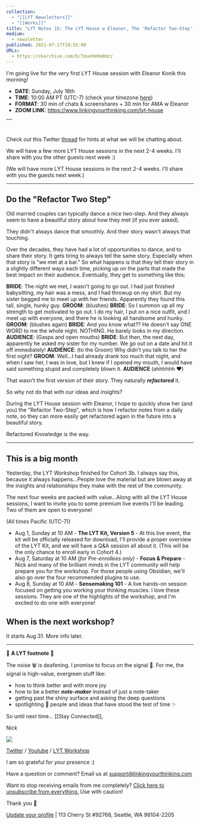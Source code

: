 ```yaml
---
collection:
  - "[[LYT Newsletters]]"
  - "[[Works]]"
title: "LYT Notes 15: The LYT House w Eleanor, The 'Refactor Two-Step', and more awesome events"
medium:
  - newsletter
published: 2021-07-17T18:55:00
URLs:
  - https://ckarchive.com/b/lmuehmhm8mzz
---
```


I'm going live for the very first LYT House session with Eleanor Konik this morning!

* **DATE**: Sunday, July 18th
* **TIME**: 10:00 AM PT (UTC-7) (check your timezone [here](https://everytimezone.com/s/5f50ccb7))
* **FORMAT**: 30 min of chats & screenshares + 30 min for AMA w Eleanor
* **ZOOM LINK**: <https://www.linkingyourthinking.com/lyt-house>​

| ​ |
| --- |

Check out this Twitter [thread](https://twitter.com/NickMilo/status/1416780897286713344) for hints at what we will be chatting about.

We will have a few more LYT House sessions in the next 2-4 weeks. I'll share with you the other guests next week :)

(We will have more LYT House sessions in the next 2-4 weeks. I'll share with you the guests next week.)

---

## Do the "Refactor Two Step"

Old married couples can typically dance a nice two-step. And they always seem to have a beautiful story about how they met (if you ever asked).

They didn't always dance that smoothly. And their story wasn't always that touching.

Over the decades, they have had a lot of opportunities to dance, and to share their story. It gets tiring to always tell the same story. Especially when that story is "we met at a bar." So what happens is that they tell their story in a slightly different ways each time, picking up on the parts that made the best impact on their audience. Eventually, they get to something like this:

**BRIDE**: The night we met, I wasn't going to go out. I had just finished babysitting, my hair was a mess, and I had throwup on my shirt. But my sister begged me to meet up with her friends. Apparently they found this tall, single, hunky guy.
**GROOM**: (blushes)
**BRIDE**: So I summon up all my strength to get motivated to go out. I do my hair, I put on a nice outfit, and I meet up with everyone, and there he is looking all handsome and hunky.
**GROOM**: (blushes again)
**BRIDE**: And you know what?? He doesn't say ONE WORD to me the whole night. NOTHING. He barely looks in my direction.
**AUDIENCE**: (Gasps and open mouths)
**BRIDE**: But then, the next day, apparently he asked my sister for my number. We go out on a date and hit it off immediately!
**AUDIENCE**: (to the Groom) Why didn't you talk to her the first night?
**GROOM**: Well…I had already drank too much that night, and when I saw her, I was in love, but I knew if I opened my mouth, I would have said something stupid and completely blown it.
**AUDIENCE** (ahhhhhh ❤️)

That wasn't the first version of their story. They naturally ***refactored*** it.

So why not do that with our ideas and insights?

During the LYT House session with Eleanor, I hope to quickly show her (and you) the "Refactor Two-Step", which is how I refactor notes from a daily note, so they can more easily get refactored again in the future into a beautiful story.

Refactored Knowledge is the way.

---

## This is a big month

Yesterday, the LYT Workshop finished for Cohort 3b. I always say this, because it always happens…People love the material but are blown away at the insights and relationships they make with the rest of the community.

The next four weeks are packed with value…Along with all the LYT House sessions, I want to invite you to some premium live events I'll be leading. Two of them are open to everyone!

(All times Pacific (UTC-7))

* Aug 1, Sunday at 10 AM - **The LYT Kit, Version 5** - At this live event, the kit will be officially released for download, I'll provide a proper overview of the LYT Kit, and we will have a Q&A session all about it. (This will be the only chance to enroll early in Cohort 4.)
* Aug 7, Saturday at 10 AM *(for Pre-enrollees only)* - **Focus & Prepare** - Nick and many of the brilliant minds in the LYT community will help prepare you for the workshop. For those people using Obsidian, we'll also go over the four recommended plugins to use.
* Aug 8, Sunday at 10 AM - **Sensemaking 101** - A live hands-on session focused on getting you working your thinking muscles. I love these sessions. They are one of the highlights of the workshop, and I'm excited to do one with everyone!

## When is the next workshop?

It starts Aug 31. More info later.

---

👣 **A LYT footnote** 🎵

The noise 🗑 is deafening. I promise to focus on the signal 🌿. For me, the signal is high-value, evergreen stuff like:

* how to think better and with more joy
* how to be a better ***note-maker*** instead of just a note-taker
* getting past the shiny surface and asking the deep questions
* spotlighting 🔦 people and ideas that have stood the test of time ✨

So until next time… [[Stay Connected]],

Nick

![](https://embed.filekitcdn.com/e/dv87Nny89souiCFyZqnEgh/t5xLoqQjMXTWs4akdeAMSG/email)

[Twitter](https://twitter.com/NickMilo) / [Youtube](https://www.youtube.com/channel/UC85D7ERwhke7wVqskV_DZUA) / [LYT Workshop](https://www.linkingyourthinking.com/)

I am so grateful for your presence :)

Have a question or comment? Email us at
[support@linkingyourthinking.com](mailto:support@linkingyourthinking.com)

Want to stop receiving emails from me completely? [Click here to unsubscribe from everything.](https://preview.convertkit-mail2.com/unsubscribe) Use with caution!

Thank you 🙏

[Update your profile](https://preview.convertkit-mail2.com/preferences) | 113 Cherry St #92768, Seattle, WA 98104-2205

